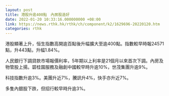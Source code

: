 ```yaml
---
layout: post
title: 港股升逾400點　內房股造好
date: 2022-01-20 10:33:16.000000000 +08:00
link: https://news.rthk.hk/rthk/ch/component/k2/1629696-20220120.htm
categories: rthk
---
```


港股顯著上升，恒生指數高開逾百點後升幅擴大至逾400點。指數較早時報24571點，升443點，升幅1.84%。

人民銀行下調貸款市場報價利率，5年期以上利率是21個月以來首次下調。內房及物管股上揚。碧桂園服務及融創中國較早時升逾10%，世茂集團升逾9%。

科技指數升逾3%。美團升近7%，騰訊升4%，快手亦升近7%。

多隻內銀股下跌，但招行較早時升逾3%。
